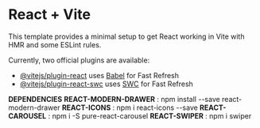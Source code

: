 # React + Vite

This template provides a minimal setup to get React working in Vite with HMR and some ESLint rules.

Currently, two official plugins are available:

- [@vitejs/plugin-react](https://github.com/vitejs/vite-plugin-react/blob/main/packages/plugin-react/README.md) uses [Babel](https://babeljs.io/) for Fast Refresh
- [@vitejs/plugin-react-swc](https://github.com/vitejs/vite-plugin-react-swc) uses [SWC](https://swc.rs/) for Fast Refresh

**DEPENDENCIES**
**REACT-MODERN-DRAWER** : npm install --save react-modern-drawer
**REACT-ICONS** : npm i react-icons --save
**REACT-CAROUSEL** : npm i -S pure-react-carousel
**REACT-SWIPER** : npm i swiper
